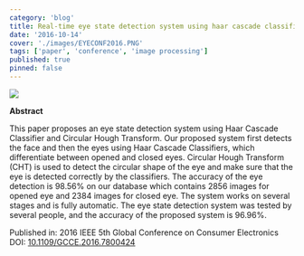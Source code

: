 ```yaml
---
category: 'blog'
title: Real-time eye state detection system using haar cascade classifier and circular hough transform
date: '2016-10-14'
cover: './images/EYECONF2016.PNG'
tags: ['paper', 'conference', 'image processing']
published: true
pinned: false
---
```


<img src="/updates/EYECONF2016.PNG"/><br/>

**Abstract**

This paper proposes an eye state detection system using Haar Cascade Classifier and Circular Hough Transform. Our proposed system first detects the face and then the eyes using Haar Cascade Classifiers, which differentiate between opened and closed eyes. Circular Hough Transform (CHT) is used to detect the circular shape of the eye and make sure that the eye is detected correctly by the classifiers. The accuracy of the eye detection is 98.56% on our database which contains 2856 images for opened eye and 2384 images for closed eye. The system works on several stages and is fully automatic. The eye state detection system was tested by several people, and the accuracy of the proposed system is 96.96%.

Published in: 2016 IEEE 5th Global Conference on Consumer Electronics<br/>
DOI: [10.1109/GCCE.2016.7800424](https://doi.org/10.1109/GCCE.2016.7800424)